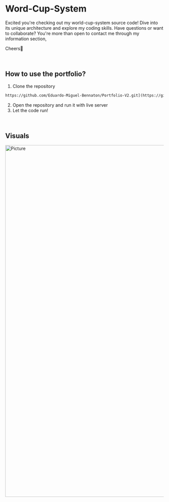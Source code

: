 <h1>Word-Cup-System</h1>

Excited you're checking out my world-cup-system source code! Dive into its unique architecture and explore my coding skills. Have questions or want to collaborate? You're more than open to contact me through my information section,

Cheers👋

<br>
<h2>How to use the portfolio?</h2>

1. Clone the repository

```markdown
https://github.com/Eduardo-Miguel-Bennaton/Portfolio-V2.git](https://github.com/Eduardo-Miguel-Bennaton/world-cup-system.git
```

2. Open the repository and run it with live server
3. Let the code run!

<br>
<h2>Visuals</h2>

<img width="1119" alt="Picture" src="https://github.com/Eduardo-Miguel-Bennaton/world-cup-system/assets/122058309/cfa08508-9f44-46b1-b3f8-a77da8cbfbb6">
